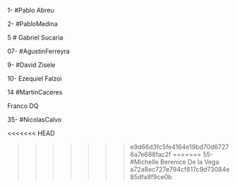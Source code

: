 1- #Pablo Abreu

2- #PabloMedina

5 # Gabriel Sucaria

07- #AgustinFerreyra

9- #David Zisele

10- Ezequiel Falzoi

14 #MartinCaceres

Franco DQ

35- #NicolasCalvo

<<<<<<< HEAD


>>>>>>> e9d66d3fc5fe4164e19bd70d67276a7e688fac2f
=======
55- #Michelle Berenice De la Vega
>>>>>>> a72a8ec727e794cf817c9d73084e85dfa8f9ce0b
